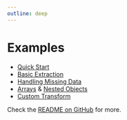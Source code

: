 ```yaml
---
outline: deep
---
```


# Examples

- [Quick Start](quick-start.md)
- [Basic Extraction](guide/basic-extraction.md)
- [Handling Missing Data](guide/missing-data.md)
- [Arrays](guide/arrays.md) & [Nested Objects](guide/nested-objects.md)
- [Custom Transform](guide/custom-transform.md)

Check the [README on GitHub](https://github.com/johnie/xscrape) for more.
